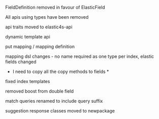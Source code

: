 

FieldDefinition removed in favour of ElasticField

All apis using types have been removed

api traits moved to elastic4s-api

dynamic template api

put mapping / mapping definition

mapping dsl changes - no name required as one type per index, elastic fields changed

* I need to copy all the copy methods to fields *

fixed index templates

removed boost from double field

match queries renamed to include query suffix

suggestion response classes moved to newpackage
